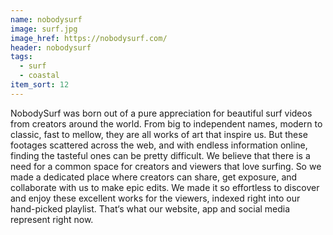 ```yaml
---
name: nobodysurf
image: surf.jpg
image_href: https://nobodysurf.com/
header: nobodysurf
tags:
  - surf
  - coastal
item_sort: 12
---
```

NobodySurf was born out of a pure appreciation for beautiful surf videos from creators around the world. From big to independent names, modern to classic, fast to mellow, they are all works of art that inspire us. But these footages scattered across the web, and with endless information online, finding the tasteful ones can be pretty difficult. We believe that there is a need for a common space for creators and viewers that love surfing. So we made a dedicated place where creators can share, get exposure, and collaborate with us to make epic edits. We made it so effortless to discover and enjoy these excellent works for the viewers, indexed right into our hand-picked playlist. That‘s what our website, app and social media represent right now.